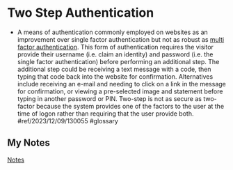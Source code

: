 # Two Step Authentication
- A means of authentication commonly employed on websites as an improvement over single factor authentication but not as robust as [multi factor authentication](multi-factor-authentication.md). This form of authentication requires the visitor provide their username (i.e. claim an identity) and password (i.e. the single factor authentication) before performing an additional step. The additional step could be receiving a text message with a code, then typing that code back into the website for confirmation. Alternatives include receiving an e-mail and needing to click on a link in the message for confirmation, or viewing a pre-selected image and statement before typing in another password or PIN. Two-step is not as secure as two-factor because the system provides one of the factors to the user at the time of logon rather than requiring that the user provide both. #ref/2023/12/09/130055 #glossary 
## My Notes
[Notes](mynotes/two-step-authentication-notes.md)
